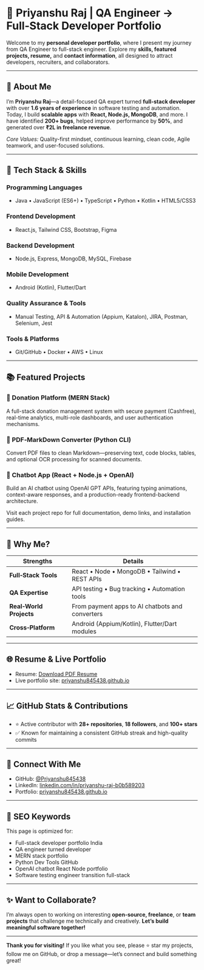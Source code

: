 # 👋 Priyanshu Raj | QA Engineer → Full‑Stack Developer Portfolio

Welcome to my **personal developer portfolio**, where I present my journey from QA Engineer to full-stack engineer. Explore my **skills, featured projects, resume,** and **contact information**, all designed to attract developers, recruiters, and collaborators.

---

## 🧠 About Me

I’m **Priyanshu Raj**—a detail-focused QA expert turned **full-stack developer** with over **1.6 years of experience** in software testing and automation. Today, I build **scalable apps** with **React, Node.js, MongoDB**, and more. I have identified **200+ bugs**, helped improve performance by **50%**, and generated over **₹2L in freelance revenue**.

*Core Values:* Quality-first mindset, continuous learning, clean code, Agile teamwork, and user-focused solutions.

---

## 🔧 Tech Stack & Skills

### **Programming Languages**
- Java • JavaScript (ES6+) • TypeScript • Python • Kotlin • HTML5/CSS3

### **Frontend Development**
- React.js, Tailwind CSS, Bootstrap, Figma

### **Backend Development**
- Node.js, Express, MongoDB, MySQL, Firebase

### **Mobile Development**
- Android (Kotlin), Flutter/Dart

### **Quality Assurance & Tools**
- Manual Testing, API & Automation (Appium, Katalon), JIRA, Postman, Selenium, Jest

### **Tools & Platforms**
- Git/GitHub • Docker • AWS • Linux

---

## 📚 Featured Projects

### 💝 Donation Platform (MERN Stack)
A full-stack donation management system with secure payment (Cashfree), real-time analytics, multi-role dashboards, and user authentication mechanisms.

### 📄 PDF‑MarkDown Converter (Python CLI)
Convert PDF files to clean Markdown—preserving text, code blocks, tables, and optional OCR processing for scanned documents.

### 🤖 Chatbot App (React + Node.js + OpenAI)
Build an AI chatbot using OpenAI GPT APIs, featuring typing animations, context-aware responses, and a production-ready frontend-backend architecture.

Visit each project repo for full documentation, demo links, and installation guides.

---

## 🧭 Why Me?

| Strengths         | Details                                             |
|------------------|-----------------------------------------------------|
| **Full‑Stack Tools** | React • Node • MongoDB • Tailwind • REST APIs   |
| **QA Expertise**     | API testing • Bug tracking • Automation tools    |
| **Real‑World Projects** | From payment apps to AI chatbots and converters |
| **Cross‑Platform**   | Android (Appium/Kotlin), Flutter/Dart modules     |

---

## 🌐 Resume & Live Portfolio

- Resume: [Download PDF Resume](https://priyanshu845438.github.io/resume.pdf)  
- Live portfolio site: [priyanshu845438.github.io](https://priyanshu845438.github.io)  

---

## 📈 GitHub Stats & Contributions

- ⭐ Active contributor with **28+ repositories**, **18 followers**, and **100+ stars**
- ✅ Known for maintaining a consistent GitHub streak and high-quality commits

---

## 💼 Connect With Me

- GitHub: [@Priyanshu845438](https://github.com/Priyanshu845438)  
- LinkedIn: [linkedin.com/in/priyanshu-raj-b0b589203](https://linkedin.com/in/priyanshu-raj-b0b589203)  
- Portfolio: [priyanshu845438.github.io](https://priyanshu845438.github.io)

---

## 🌟 SEO Keywords

This page is optimized for:
- Full-stack developer portfolio India  
- QA engineer turned developer  
- MERN stack portfolio  
- Python Dev Tools GitHub  
- OpenAI chatbot React Node portfolio  
- Software testing engineer transition full-stack  

---

## ✨ Want to Collaborate?

I’m always open to working on interesting **open-source, freelance**, or **team projects** that challenge me technically and creatively. **Let’s build meaningful software together!**

---

**Thank you for visiting!** If you like what you see, please ⭐ star my projects, follow me on GitHub, or drop a message—let’s connect and build something great!  

